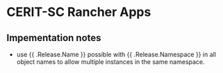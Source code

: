 # CERIT-SC Rancher Apps

## Impementation notes

* use {{ .Release.Name }} possible with {{ .Release.Namespace }} in all object names to allow multiple instances in the same namespace.
